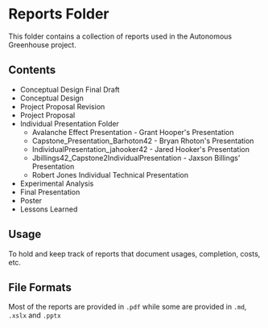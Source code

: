 # Reports Folder

This folder contains a collection of reports used in the Autonomous Greenhouse project.

## Contents

- Conceptual Design Final Draft
- Conceptual Design
- Project Proposal Revision
- Project Proposal
- Individual Presentation Folder
    - Avalanche Effect Presentation - Grant Hooper's Presentation
    - Capstone_Presentation_Barhoton42 - Bryan Rhoton's Presentation
    - IndividualPresentation_jahooker42 - Jared Hooker's Presentation
    - Jbillings42_Capstone2IndividualPresentation - Jaxson Billings' Presentation
    - Robert Jones Individual Technical Presentation
- Experimental Analysis
- Final Presentation
- Poster
- Lessons Learned

## Usage

To hold and keep track of reports that document usages, completion, costs, etc.

## File Formats

Most of the reports are provided in `.pdf` while some are provided in `.md`, `.xslx` and `.pptx`

